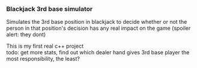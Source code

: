 ### Blackjack 3rd base simulator
Simulates the 3rd base position in blackjack to decide whether or not the person in that position's decision has any real impact on the game (spoiler alert: they dont)

This is my first real c++ project <br>
todo: get more stats, find out which dealer hand gives 3rd base player the most responsibility, the least?

